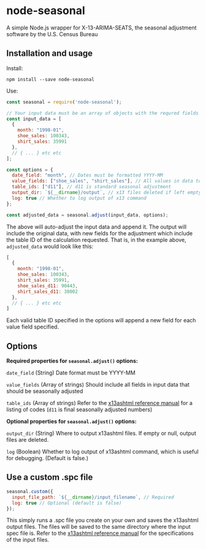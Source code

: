 # node-seasonal
A simple Node.js wrapper for X-13-ARIMA-SEATS, the seasonal adjustment software by the U.S. Census Bureau

## Installation and usage

Install:

```
npm install --save node-seasonal
```

Use: 

```js
const seasonal = require('node-seasonal');

// Your input data must be an array of objects with the requred fields
const input_data = [
  {
    month: "1998-01",
    shoe_sales: 100343,
    shirt_sales: 35991
  },
  // { ... } etc etc
];

const options = {
  date_field: "month", // Dates must be formatted YYYY-MM
  value_fields: ["shoe_sales", "shirt_sales"], // All values in data to adjust
  table_ids: ["d11"], // d11 is standard seasonal adjustment
  output_dir: `${__dirname}/output`, // x13 files deleted if left empty
  log: true // Whether to log output of x13 command
};

const adjusted_data = seasonal.adjust(input_data, options);
```

The above will auto-adjust the input data and append it. The output will include the original data, with new fields for the adjustment which include the table ID of the calculation requested. That is, in the example above, `adjusted_data` would look like this:

```js
[
  {
    month: "1998-01",
    shoe_sales: 100343,
    shirt_sales: 35991,
    shoe_sales_d11: 90443,
    shirt_sales_d11: 38002
  },
  // { ... } etc etc
]
```

Each valid table ID specified in the options will append a new field for each value field specified.

## Options

**Required properties for `seasonal.adjust()` options:**

`date_field` (String) Date format must be YYYY-MM

`value_fields` (Array of strings) Should include all fields in input data that should be seasonally adjusted

`table_ids` (Array of strings) Refer to the [x13ashtml reference manual](https://www.census.gov/ts/x13as/docX13ASHTML.pdf) for a listing of codes (`d11` is final seasonally adjusted numbers)


**Optional properties for `seasonal.adjust()` options:**

`output_dir` (String) Where to output x13ashtml files. If empty or null, output files are deleted.

`log` (Boolean) Whether to log output of x13ashtml command, which is useful for debugging. (Default is false.)


## Use a custom .spc file

```js
seasonal.custom({
  input_file_path: `${__dirname}/input_filename`, // Required
  log: true // Optional (default is false)
});
```

This simply runs a .spc file you create on your own and saves the x13ashtml output files. The files will be saved to the same directory where the input spec file is. Refer to the [x13ashtml reference manual](https://www.census.gov/ts/x13as/docX13ASHTML.pdf) for the specifications of the input files.
